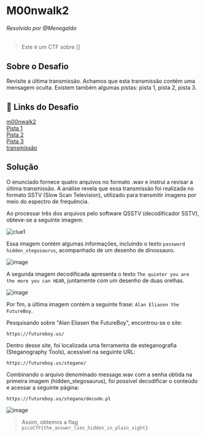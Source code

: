 # M00nwalk2
###### Resolvido por @Menegaldo
> Este é um CTF sobre []  

## Sobre o Desafio  
Revisite a última transmissão. Achamos que esta transmissão contém uma mensagem oculta.
Existem também algumas pistas: pista 1, pista 2, pista 3.

## 🔗 Links do Desafio

[m00nwalk2](https://play.picoctf.org/practice/challenge/28) <br>
[Pista 1](https://jupiter.challenges.picoctf.org/static/599404f0bf7426a5a5c2deb538860cda/clue1.wav)<br>
[Pista 2](https://jupiter.challenges.picoctf.org/static/599404f0bf7426a5a5c2deb538860cda/clue2.wav)<br>
[Pista 3](https://jupiter.challenges.picoctf.org/static/599404f0bf7426a5a5c2deb538860cda/clue3.wav)<br>
[transmissão](https://jupiter.challenges.picoctf.org/static/599404f0bf7426a5a5c2deb538860cda/message.wav)

## Solução

O enunciado fornece quatro arquivos no formato .wav e instrui a revisar a última transmissão. A análise revela que essa transmissão foi realizada no formato SSTV (Slow Scan Television), utilizado para transmitir imagens por meio do espectro de frequência.

Ao processar três dos arquivos pelo software QSSTV (decodificador SSTV), obteve-se a seguinte imagem:

![clue1](https://github.com/user-attachments/assets/7b25fd37-96b3-447c-a3a4-1294772ad48b)

Essa imagem contém algumas informações, incluindo o texto `password hidden_stegosaurus`, acompanhado de um desenho de dinossauro.

![image](https://github.com/user-attachments/assets/21ce3b6f-98b2-461c-b5d7-a5435664ff3b)

A segunda imagem decodificada apresenta o texto `The quieter you are the more you can HEAR`, juntamente com um desenho de duas orelhas.

![image](https://github.com/user-attachments/assets/7503e69d-29d4-44c3-8a9b-01f45acbb44d)


Por fim, a última imagem contém a seguinte frase: `Alan Eliasen the FutureBoy`.

Pesquisando sobre "Alan Eliasen the FutureBoy", encontrou-se o site:

`https://futureboy.us/`

Dentro desse site, foi localizada uma ferramenta de esteganografia (Steganography Tools), acessível na seguinte URL:

`https://futureboy.us/stegano/`

Combinando o arquivo denominado message.wav com a senha obtida na primeira imagem (hidden_stegosaurus), foi possível decodificar o conteúdo e acessar a seguinte página:

`https://futureboy.us/stegano/decode.pl`

![image](https://github.com/user-attachments/assets/8e9dad87-a408-49cb-a3a9-a9781083f54d)

> Assim, obtemos a flag `picoCTF{the_answer_lies_hidden_in_plain_sight}`
